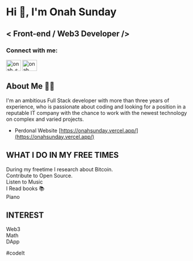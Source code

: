 # Hi 👋, I'm Onah Sunday

## < Front-end / Web3 Developer />

### Connect with me:
<p align="left">
<a href="https://twitter.com/onah_sunday" target="blank"><img align="center" src="https://raw.githubusercontent.com/rahuldkjain/github-profile-readme-generator/master/src/images/icons/Social/x.svg" alt="onah_sunday" height="30" width="40" /></a>
<a href="https://linkedin.com/in/onah sunday" target="blank"><img align="center" src="https://raw.githubusercontent.com/rahuldkjain/github-profile-readme-generator/master/src/images/icons/Social/linked-in-alt.svg" alt="onah sunday" height="30" width="40" /></a>
</p>

## About Me 👨‍💻 <br/>
I'm an ambitious Full Stack developer with more than three years of experience, who is passionate about coding and looking for a position in a reputable IT company with the chance to work with the newest technology on complex and varied projects.  


- Perdonal Website [https://onahsunday.vercel.app/](https://onahsunday.vercel.app/)


## WHAT I DO IN MY FREE TIMES
During my freetime I research about Bitcoin. <br/>
Contribute to Open Source. <br/>
Listen to Music <br/>
I Read books 📚 <br/>
Piano <br/>


## INTEREST
Web3 <br/>
Math <br/>
DApp <br/>



#codeIt
